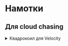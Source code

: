 # Намотки

## Для cloud chasing

<details> 
  <summary> Квадрокоил для Velocity </summary>
  Материал: 0,4 кантал
  Отправка: 2,5 мм
  Витков: 11 витков
  Тип: микрокоил
  Сопротивление: ~0.3 Ом
  
  4 спирали устанавливаем в Velocity, по две с каждой стороны, распологаем друг над другом.
  > Вату под коилы не заводить!
  Парить на мощности 70W
</details> 

